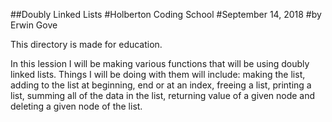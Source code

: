 ##Doubly Linked Lists
#Holberton Coding School
#September 14, 2018
#by Erwin Gove

This directory is made for education.

In this lession I will be making various functions that will be using doubly
linked lists. Things I will be doing with them will include: making the list,
adding to the list at beginning, end or at an index, freeing a list, printing a
list, summing all of the data in the list, returning value of a given node
and deleting a given node of the list.